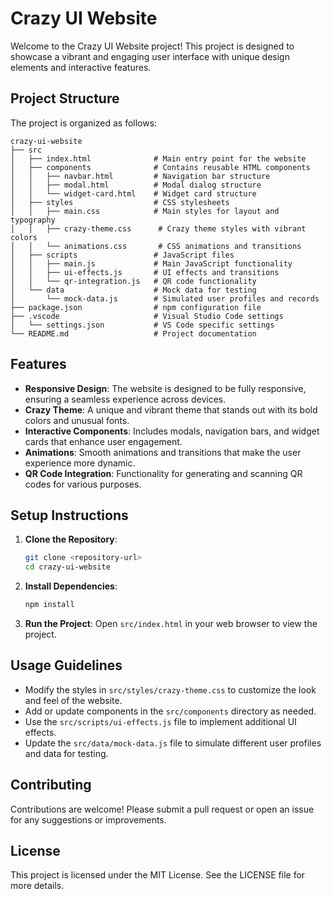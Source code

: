 # Crazy UI Website

Welcome to the Crazy UI Website project! This project is designed to showcase a vibrant and engaging user interface with unique design elements and interactive features.

## Project Structure

The project is organized as follows:

```
crazy-ui-website
├── src
│   ├── index.html              # Main entry point for the website
│   ├── components              # Contains reusable HTML components
│   │   ├── navbar.html         # Navigation bar structure
│   │   ├── modal.html          # Modal dialog structure
│   │   └── widget-card.html    # Widget card structure
│   ├── styles                  # CSS stylesheets
│   │   ├── main.css            # Main styles for layout and typography
│   │   ├── crazy-theme.css      # Crazy theme styles with vibrant colors
│   │   └── animations.css       # CSS animations and transitions
│   ├── scripts                 # JavaScript files
│   │   ├── main.js             # Main JavaScript functionality
│   │   ├── ui-effects.js       # UI effects and transitions
│   │   └── qr-integration.js   # QR code functionality
│   └── data                    # Mock data for testing
│       └── mock-data.js        # Simulated user profiles and records
├── package.json                # npm configuration file
├── .vscode                     # Visual Studio Code settings
│   └── settings.json           # VS Code specific settings
└── README.md                   # Project documentation
```

## Features

- **Responsive Design**: The website is designed to be fully responsive, ensuring a seamless experience across devices.
- **Crazy Theme**: A unique and vibrant theme that stands out with its bold colors and unusual fonts.
- **Interactive Components**: Includes modals, navigation bars, and widget cards that enhance user engagement.
- **Animations**: Smooth animations and transitions that make the user experience more dynamic.
- **QR Code Integration**: Functionality for generating and scanning QR codes for various purposes.

## Setup Instructions

1. **Clone the Repository**:
   ```bash
   git clone <repository-url>
   cd crazy-ui-website
   ```

2. **Install Dependencies**:
   ```bash
   npm install
   ```

3. **Run the Project**:
   Open `src/index.html` in your web browser to view the project.

## Usage Guidelines

- Modify the styles in `src/styles/crazy-theme.css` to customize the look and feel of the website.
- Add or update components in the `src/components` directory as needed.
- Use the `src/scripts/ui-effects.js` file to implement additional UI effects.
- Update the `src/data/mock-data.js` file to simulate different user profiles and data for testing.

## Contributing

Contributions are welcome! Please submit a pull request or open an issue for any suggestions or improvements.

## License

This project is licensed under the MIT License. See the LICENSE file for more details.